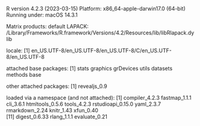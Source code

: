 R version 4.2.3 (2023-03-15)
Platform: x86_64-apple-darwin17.0 (64-bit)
Running under: macOS 14.3.1

Matrix products: default
LAPACK: /Library/Frameworks/R.framework/Versions/4.2/Resources/lib/libRlapack.dylib

locale:
[1] en_US.UTF-8/en_US.UTF-8/en_US.UTF-8/C/en_US.UTF-8/en_US.UTF-8

attached base packages:
[1] stats     graphics  grDevices utils     datasets  methods   base     

other attached packages:
[1] revealjs_0.9

loaded via a namespace (and not attached):
 [1] compiler_4.2.3    fastmap_1.1.1     cli_3.6.1         htmltools_0.5.6   tools_4.2.3       rstudioapi_0.15.0 yaml_2.3.7        rmarkdown_2.24    knitr_1.43        xfun_0.40        
[11] digest_0.6.33     rlang_1.1.1       evaluate_0.21   
